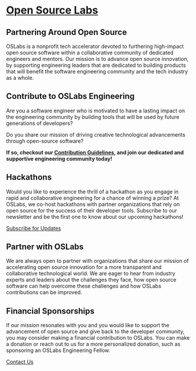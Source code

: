 # [Open Source Labs](https://www.opensourcelabs.io/)

## Partnering Around Open Source
OSLabs is a nonprofit tech accelerator devoted to furthering high-impact open source software within a collaborative community of dedicated engineers and mentors. 
Our mission is to advance open source innovation, by supporting engineering leaders that are dedicated to building products that will benefit the software engineering community and the tech industry as a whole.

## Contribute to OSLabs Engineering
Are you a software engineer who is motivated to have a lasting impact on the engineering community by building tools that will be used by future generations of developers? 

Do you share our mission of driving creative technological advancements through open-source software? 

__If so, checkout our [Contribution Guidelines](https://github.com/open-source-labs/.github/blob/main/docs/CONTRIBUTING.md), and join our dedicated and supportive engineering community today!__

## Hackathons
Would you like to experience the thrill of a hackathon as you engage in rapid and collaborative engineering for a chance of winning a prize? At OSLabs, we co-host hackathons with partner organizations that rely on open source for the success of their developer tools. Subscribe to our newsletter and be the first one to know about our upcoming hackathons!

[Subscribe for Updates](https://www.opensourcelabs.io/contact)

## Partner with OSLabs
We are always open to partner with organizations that share our mission of accelerating open source innovation for a more transparent and collaborative technological world. 
We are eager to hear from industry experts and leaders about the challenges they face, how open source software can help overcome these challenges and how OSLabs contributions can be improved. 

## Financial Sponsorships
If our mission resonates with you and you would like to support the advancement of open source and give back to the developer community, you may consider making a financial contribution to OSLabs. You can make a donation or reach out to us for a more personalized donation, such as sponsoring an OSLabs Engineering Fellow.  

[Contact Us](https://www.opensourcelabs.io/contact)

